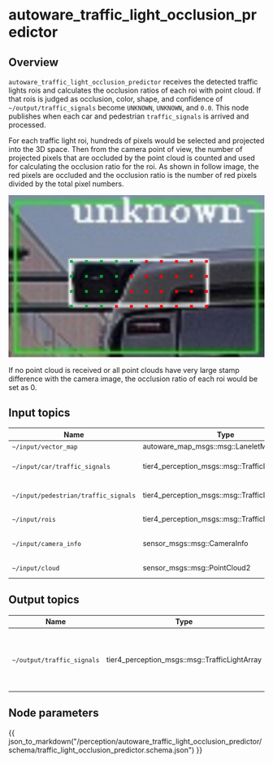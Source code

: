 # autoware_traffic_light_occlusion_predictor

## Overview

`autoware_traffic_light_occlusion_predictor` receives the detected traffic lights rois and calculates the occlusion ratios of each roi with point cloud.
If that rois is judged as occlusion, color, shape, and confidence of `~/output/traffic_signals` become `UNKNOWN`, `UNKNOWN`, and `0.0`.
This node publishes when each car and pedestrian `traffic_signals` is arrived and processed.

For each traffic light roi, hundreds of pixels would be selected and projected into the 3D space. Then from the camera point of view, the number of projected pixels that are occluded by the point cloud is counted and used for calculating the occlusion ratio for the roi. As shown in follow image, the red pixels are occluded and the occlusion ratio is the number of red pixels divided by the total pixel numbers.

![image](images/occlusion.png)

If no point cloud is received or all point clouds have very large stamp difference with the camera image, the occlusion ratio of each roi would be set as 0.

## Input topics

| Name                                 | Type                                             | Description                      |
| ------------------------------------ | ------------------------------------------------ | -------------------------------- |
| `~/input/vector_map`                 | autoware_map_msgs::msg::LaneletMapBin            | vector map                       |
| `~/input/car/traffic_signals`        | tier4_perception_msgs::msg::TrafficLightArray    | vehicular traffic light signals  |
| `~/input/pedestrian/traffic_signals` | tier4_perception_msgs::msg::TrafficLightArray    | pedestrian traffic light signals |
| `~/input/rois`                       | tier4_perception_msgs::msg::TrafficLightRoiArray | traffic light detections         |
| `~/input/camera_info`                | sensor_msgs::msg::CameraInfo                     | target camera parameter          |
| `~/input/cloud`                      | sensor_msgs::msg::PointCloud2                    | LiDAR point cloud                |

## Output topics

| Name                       | Type                                          | Description                                                    |
| -------------------------- | --------------------------------------------- | -------------------------------------------------------------- |
| `~/output/traffic_signals` | tier4_perception_msgs::msg::TrafficLightArray | traffic light signals which occluded image results overwritten |

## Node parameters

{{ json_to_markdown("/perception/autoware_traffic_light_occlusion_predictor/schema/traffic_light_occlusion_predictor.schema.json") }}
